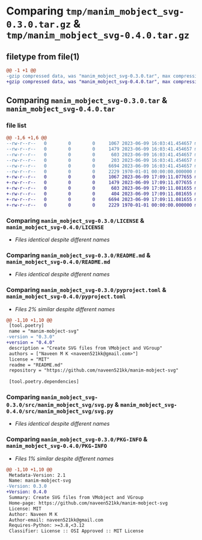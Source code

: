 # Comparing `tmp/manim_mobject_svg-0.3.0.tar.gz` & `tmp/manim_mobject_svg-0.4.0.tar.gz`

## filetype from file(1)

```diff
@@ -1 +1 @@
-gzip compressed data, was "manim_mobject_svg-0.3.0.tar", max compression
+gzip compressed data, was "manim_mobject_svg-0.4.0.tar", max compression
```

## Comparing `manim_mobject_svg-0.3.0.tar` & `manim_mobject_svg-0.4.0.tar`

### file list

```diff
@@ -1,6 +1,6 @@
--rw-r--r--   0        0        0     1067 2023-06-09 16:03:41.454657 manim_mobject_svg-0.3.0/LICENSE
--rw-r--r--   0        0        0     1479 2023-06-09 16:03:41.454657 manim_mobject_svg-0.3.0/README.md
--rw-r--r--   0        0        0      603 2023-06-09 16:03:41.454657 manim_mobject_svg-0.3.0/pyproject.toml
--rw-r--r--   0        0        0      203 2023-06-09 16:03:41.454657 manim_mobject_svg-0.3.0/src/manim_mobject_svg/__init__.py
--rw-r--r--   0        0        0     6694 2023-06-09 16:03:41.454657 manim_mobject_svg-0.3.0/src/manim_mobject_svg/svg.py
--rw-r--r--   0        0        0     2229 1970-01-01 00:00:00.000000 manim_mobject_svg-0.3.0/PKG-INFO
+-rw-r--r--   0        0        0     1067 2023-06-09 17:09:11.077655 manim_mobject_svg-0.4.0/LICENSE
+-rw-r--r--   0        0        0     1479 2023-06-09 17:09:11.077655 manim_mobject_svg-0.4.0/README.md
+-rw-r--r--   0        0        0      603 2023-06-09 17:09:11.081655 manim_mobject_svg-0.4.0/pyproject.toml
+-rw-r--r--   0        0        0      404 2023-06-09 17:09:11.081655 manim_mobject_svg-0.4.0/src/manim_mobject_svg/__init__.py
+-rw-r--r--   0        0        0     6694 2023-06-09 17:09:11.081655 manim_mobject_svg-0.4.0/src/manim_mobject_svg/svg.py
+-rw-r--r--   0        0        0     2229 1970-01-01 00:00:00.000000 manim_mobject_svg-0.4.0/PKG-INFO
```

### Comparing `manim_mobject_svg-0.3.0/LICENSE` & `manim_mobject_svg-0.4.0/LICENSE`

 * *Files identical despite different names*

### Comparing `manim_mobject_svg-0.3.0/README.md` & `manim_mobject_svg-0.4.0/README.md`

 * *Files identical despite different names*

### Comparing `manim_mobject_svg-0.3.0/pyproject.toml` & `manim_mobject_svg-0.4.0/pyproject.toml`

 * *Files 2% similar despite different names*

```diff
@@ -1,10 +1,10 @@
 [tool.poetry]
 name = "manim-mobject-svg"
-version = "0.3.0"
+version = "0.4.0"
 description = "Create SVG files from VMobject and VGroup"
 authors = ["Naveen M K <naveen521kk@gmail.com>"]
 license = "MIT"
 readme = "README.md"
 repository = "https://github.com/naveen521kk/manim-mobject-svg"
 
 [tool.poetry.dependencies]
```

### Comparing `manim_mobject_svg-0.3.0/src/manim_mobject_svg/svg.py` & `manim_mobject_svg-0.4.0/src/manim_mobject_svg/svg.py`

 * *Files identical despite different names*

### Comparing `manim_mobject_svg-0.3.0/PKG-INFO` & `manim_mobject_svg-0.4.0/PKG-INFO`

 * *Files 1% similar despite different names*

```diff
@@ -1,10 +1,10 @@
 Metadata-Version: 2.1
 Name: manim-mobject-svg
-Version: 0.3.0
+Version: 0.4.0
 Summary: Create SVG files from VMobject and VGroup
 Home-page: https://github.com/naveen521kk/manim-mobject-svg
 License: MIT
 Author: Naveen M K
 Author-email: naveen521kk@gmail.com
 Requires-Python: >=3.8,<3.12
 Classifier: License :: OSI Approved :: MIT License
```

